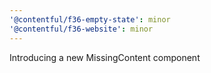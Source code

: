 ```yaml
---
'@contentful/f36-empty-state': minor
'@contentful/f36-website': minor
---
```


Introducing a new MissingContent component
